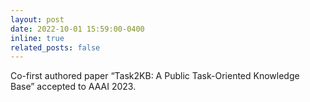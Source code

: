 ```yaml
---
layout: post
date: 2022-10-01 15:59:00-0400
inline: true
related_posts: false
---
```

Co-first authored paper “Task2KB: A Public Task-Oriented Knowledge Base” accepted to AAAI 2023.
